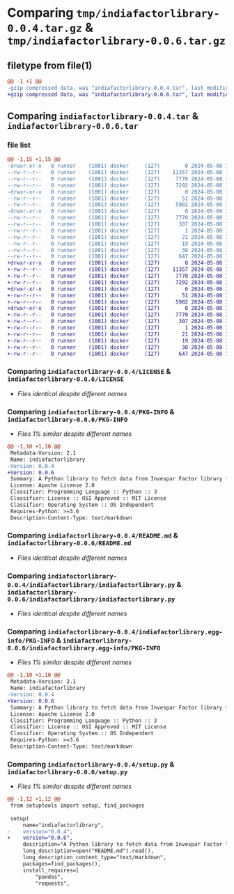 # Comparing `tmp/indiafactorlibrary-0.0.4.tar.gz` & `tmp/indiafactorlibrary-0.0.6.tar.gz`

## filetype from file(1)

```diff
@@ -1 +1 @@
-gzip compressed data, was "indiafactorlibrary-0.0.4.tar", last modified: Wed May  8 17:53:16 2024, max compression
+gzip compressed data, was "indiafactorlibrary-0.0.6.tar", last modified: Wed May  8 18:03:27 2024, max compression
```

## Comparing `indiafactorlibrary-0.0.4.tar` & `indiafactorlibrary-0.0.6.tar`

### file list

```diff
@@ -1,15 +1,15 @@
-drwxr-xr-x   0 runner    (1001) docker     (127)        0 2024-05-08 17:53:16.578992 indiafactorlibrary-0.0.4/
--rw-r--r--   0 runner    (1001) docker     (127)    11357 2024-05-08 17:53:13.000000 indiafactorlibrary-0.0.4/LICENSE
--rw-r--r--   0 runner    (1001) docker     (127)     7770 2024-05-08 17:53:16.578992 indiafactorlibrary-0.0.4/PKG-INFO
--rw-r--r--   0 runner    (1001) docker     (127)     7292 2024-05-08 17:53:13.000000 indiafactorlibrary-0.0.4/README.md
-drwxr-xr-x   0 runner    (1001) docker     (127)        0 2024-05-08 17:53:16.578992 indiafactorlibrary-0.0.4/indiafactorlibrary/
--rw-r--r--   0 runner    (1001) docker     (127)       51 2024-05-08 17:53:13.000000 indiafactorlibrary-0.0.4/indiafactorlibrary/__init__.py
--rw-r--r--   0 runner    (1001) docker     (127)     5982 2024-05-08 17:53:13.000000 indiafactorlibrary-0.0.4/indiafactorlibrary/indiafactorlibrary.py
-drwxr-xr-x   0 runner    (1001) docker     (127)        0 2024-05-08 17:53:16.578992 indiafactorlibrary-0.0.4/indiafactorlibrary.egg-info/
--rw-r--r--   0 runner    (1001) docker     (127)     7770 2024-05-08 17:53:16.000000 indiafactorlibrary-0.0.4/indiafactorlibrary.egg-info/PKG-INFO
--rw-r--r--   0 runner    (1001) docker     (127)      307 2024-05-08 17:53:16.000000 indiafactorlibrary-0.0.4/indiafactorlibrary.egg-info/SOURCES.txt
--rw-r--r--   0 runner    (1001) docker     (127)        1 2024-05-08 17:53:16.000000 indiafactorlibrary-0.0.4/indiafactorlibrary.egg-info/dependency_links.txt
--rw-r--r--   0 runner    (1001) docker     (127)       21 2024-05-08 17:53:16.000000 indiafactorlibrary-0.0.4/indiafactorlibrary.egg-info/requires.txt
--rw-r--r--   0 runner    (1001) docker     (127)       19 2024-05-08 17:53:16.000000 indiafactorlibrary-0.0.4/indiafactorlibrary.egg-info/top_level.txt
--rw-r--r--   0 runner    (1001) docker     (127)       38 2024-05-08 17:53:16.578992 indiafactorlibrary-0.0.4/setup.cfg
--rw-r--r--   0 runner    (1001) docker     (127)      647 2024-05-08 17:53:13.000000 indiafactorlibrary-0.0.4/setup.py
+drwxr-xr-x   0 runner    (1001) docker     (127)        0 2024-05-08 18:03:27.614808 indiafactorlibrary-0.0.6/
+-rw-r--r--   0 runner    (1001) docker     (127)    11357 2024-05-08 18:03:24.000000 indiafactorlibrary-0.0.6/LICENSE
+-rw-r--r--   0 runner    (1001) docker     (127)     7770 2024-05-08 18:03:27.614808 indiafactorlibrary-0.0.6/PKG-INFO
+-rw-r--r--   0 runner    (1001) docker     (127)     7292 2024-05-08 18:03:24.000000 indiafactorlibrary-0.0.6/README.md
+drwxr-xr-x   0 runner    (1001) docker     (127)        0 2024-05-08 18:03:27.610808 indiafactorlibrary-0.0.6/indiafactorlibrary/
+-rw-r--r--   0 runner    (1001) docker     (127)       51 2024-05-08 18:03:24.000000 indiafactorlibrary-0.0.6/indiafactorlibrary/__init__.py
+-rw-r--r--   0 runner    (1001) docker     (127)     5982 2024-05-08 18:03:24.000000 indiafactorlibrary-0.0.6/indiafactorlibrary/indiafactorlibrary.py
+drwxr-xr-x   0 runner    (1001) docker     (127)        0 2024-05-08 18:03:27.614808 indiafactorlibrary-0.0.6/indiafactorlibrary.egg-info/
+-rw-r--r--   0 runner    (1001) docker     (127)     7770 2024-05-08 18:03:27.000000 indiafactorlibrary-0.0.6/indiafactorlibrary.egg-info/PKG-INFO
+-rw-r--r--   0 runner    (1001) docker     (127)      307 2024-05-08 18:03:27.000000 indiafactorlibrary-0.0.6/indiafactorlibrary.egg-info/SOURCES.txt
+-rw-r--r--   0 runner    (1001) docker     (127)        1 2024-05-08 18:03:27.000000 indiafactorlibrary-0.0.6/indiafactorlibrary.egg-info/dependency_links.txt
+-rw-r--r--   0 runner    (1001) docker     (127)       21 2024-05-08 18:03:27.000000 indiafactorlibrary-0.0.6/indiafactorlibrary.egg-info/requires.txt
+-rw-r--r--   0 runner    (1001) docker     (127)       19 2024-05-08 18:03:27.000000 indiafactorlibrary-0.0.6/indiafactorlibrary.egg-info/top_level.txt
+-rw-r--r--   0 runner    (1001) docker     (127)       38 2024-05-08 18:03:27.614808 indiafactorlibrary-0.0.6/setup.cfg
+-rw-r--r--   0 runner    (1001) docker     (127)      647 2024-05-08 18:03:24.000000 indiafactorlibrary-0.0.6/setup.py
```

### Comparing `indiafactorlibrary-0.0.4/LICENSE` & `indiafactorlibrary-0.0.6/LICENSE`

 * *Files identical despite different names*

### Comparing `indiafactorlibrary-0.0.4/PKG-INFO` & `indiafactorlibrary-0.0.6/PKG-INFO`

 * *Files 1% similar despite different names*

```diff
@@ -1,10 +1,10 @@
 Metadata-Version: 2.1
 Name: indiafactorlibrary
-Version: 0.0.4
+Version: 0.0.6
 Summary: A Python library to fetch data from Invespar Factor library for Indian equities.
 License: Apache License 2.0
 Classifier: Programming Language :: Python :: 3
 Classifier: License :: OSI Approved :: MIT License
 Classifier: Operating System :: OS Independent
 Requires-Python: >=3.6
 Description-Content-Type: text/markdown
```

### Comparing `indiafactorlibrary-0.0.4/README.md` & `indiafactorlibrary-0.0.6/README.md`

 * *Files identical despite different names*

### Comparing `indiafactorlibrary-0.0.4/indiafactorlibrary/indiafactorlibrary.py` & `indiafactorlibrary-0.0.6/indiafactorlibrary/indiafactorlibrary.py`

 * *Files identical despite different names*

### Comparing `indiafactorlibrary-0.0.4/indiafactorlibrary.egg-info/PKG-INFO` & `indiafactorlibrary-0.0.6/indiafactorlibrary.egg-info/PKG-INFO`

 * *Files 1% similar despite different names*

```diff
@@ -1,10 +1,10 @@
 Metadata-Version: 2.1
 Name: indiafactorlibrary
-Version: 0.0.4
+Version: 0.0.6
 Summary: A Python library to fetch data from Invespar Factor library for Indian equities.
 License: Apache License 2.0
 Classifier: Programming Language :: Python :: 3
 Classifier: License :: OSI Approved :: MIT License
 Classifier: Operating System :: OS Independent
 Requires-Python: >=3.6
 Description-Content-Type: text/markdown
```

### Comparing `indiafactorlibrary-0.0.4/setup.py` & `indiafactorlibrary-0.0.6/setup.py`

 * *Files 1% similar despite different names*

```diff
@@ -1,12 +1,12 @@
 from setuptools import setup, find_packages
 
 setup(
     name="indiafactorlibrary",
-    version="0.0.4",
+    version="0.0.6",
     description="A Python library to fetch data from Invespar Factor library for Indian equities.",
     long_description=open("README.md").read(),
     long_description_content_type="text/markdown",
     packages=find_packages(),
     install_requires=[
         "pandas",
         "requests",
```

